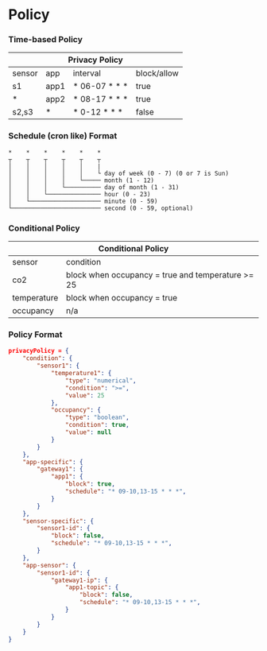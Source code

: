# Policy

### Time-based Policy
<table class="tg">
<thead>
  <tr>
    <th class="tg-c3ow" colspan="4">Privacy Policy</th>
  </tr>
</thead>
<tbody>
  <tr>
    <td class="tg-c3ow">sensor</td>
    <td class="tg-c3ow">app</td>
    <td class="tg-c3ow">interval</td>
    <td class="tg-c3ow">block/allow</td>
  </tr>
  <tr>
    <td class="tg-c3ow">s1</td>
    <td class="tg-c3ow">app1</td>
    <td class="tg-c3ow">* 06-07 * * *</td>
    <td class="tg-c3ow">true</td>
  </tr>
  <tr>
    <td class="tg-c3ow">*</td>
    <td class="tg-c3ow">app2</td>
    <td class="tg-c3ow">* 08-17 * * *</td>
    <td class="tg-c3ow">true</td>
  </tr>
  <tr>
    <td class="tg-c3ow">s2,s3</td>
    <td class="tg-c3ow">*</td>
    <td class="tg-c3ow">* 0-12 * * *</td>
    <td class="tg-c3ow">false</td>
  </tr>
</tbody>
</table>

### Schedule (cron like) Format
```
*    *    *    *    *    *
┬    ┬    ┬    ┬    ┬    ┬
│    │    │    │    │    |
│    │    │    │    │    └ day of week (0 - 7) (0 or 7 is Sun)
│    │    │    │    └───── month (1 - 12)
│    │    │    └────────── day of month (1 - 31)
│    │    └─────────────── hour (0 - 23)
│    └──────────────────── minute (0 - 59)
└───────────────────────── second (0 - 59, optional)
```
### Conditional Policy
<table class="tg">
<thead>
  <tr>
    <th class="tg-c3ow" colspan="2">Conditional Policy</th>
  </tr>
</thead>
<tbody>
  <tr>
    <td class="tg-c3ow">sensor</td>
    <td class="tg-c3ow">condition</td>
  </tr>
  <tr>
    <td class="tg-c3ow">co2</td>
    <td class="tg-c3ow">block when occupancy = true and temperature &gt;= 25</td>
  </tr>
  <tr>
    <td class="tg-c3ow">temperature</td>
    <td class="tg-c3ow">block when occupancy = true</td>
  </tr>
  <tr>
    <td class="tg-c3ow">occupancy</td>
    <td class="tg-c3ow">n/a</td>
  </tr>
</tbody>
</table>

### Policy Format
```json
privacyPolicy = {
    "condition": {
        "sensor1": {
            "temperature1": {
                "type": "numerical",
                "condition": ">=",
                "value": 25
            },
            "occupancy": {
                "type": "boolean",
                "condition": true,
                "value": null
            }
        }
    },
    "app-specific": {
        "gateway1": {
            "app1": {
                "block": true,
                "schedule": "* 09-10,13-15 * * *",
            }
        }
    },
    "sensor-specific": {
        "sensor1-id": {
            "block": false,
            "schedule": "* 09-10,13-15 * * *",
        }
    },
    "app-sensor": {
        "sensor1-id": {
            "gateway1-ip": {
                "app1-topic": {
                    "block": false,
                    "schedule": "* 09-10,13-15 * * *",
                }
            }
        }
    }
}
```
